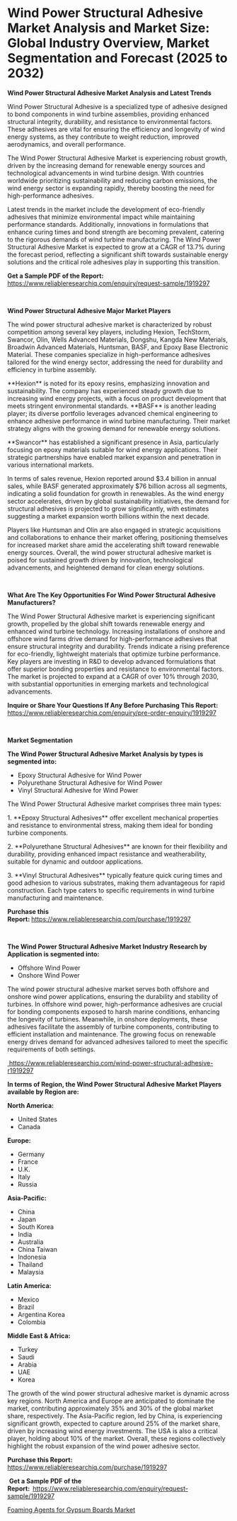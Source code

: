 <p><h1>Wind Power Structural Adhesive Market Analysis and Market Size: Global Industry Overview, Market Segmentation and Forecast (2025 to 2032)</h1></p><p><strong>Wind Power Structural Adhesive Market Analysis and Latest Trends</strong></p>
<p><p>Wind Power Structural Adhesive is a specialized type of adhesive designed to bond components in wind turbine assemblies, providing enhanced structural integrity, durability, and resistance to environmental factors. These adhesives are vital for ensuring the efficiency and longevity of wind energy systems, as they contribute to weight reduction, improved aerodynamics, and overall performance.</p><p>The Wind Power Structural Adhesive Market is experiencing robust growth, driven by the increasing demand for renewable energy sources and technological advancements in wind turbine design. With countries worldwide prioritizing sustainability and reducing carbon emissions, the wind energy sector is expanding rapidly, thereby boosting the need for high-performance adhesives. </p><p>Latest trends in the market include the development of eco-friendly adhesives that minimize environmental impact while maintaining performance standards. Additionally, innovations in formulations that enhance curing times and bond strength are becoming prevalent, catering to the rigorous demands of wind turbine manufacturing. The Wind Power Structural Adhesive Market is expected to grow at a CAGR of 13.7% during the forecast period, reflecting a significant shift towards sustainable energy solutions and the critical role adhesives play in supporting this transition.</p></p>
<p><strong>Get a Sample PDF of the Report:&nbsp;</strong> <a href="https://www.reliableresearchiq.com/enquiry/request-sample/1919297?utm_campaign=1141&utm_medium=2&utm_source=Github&utm_content=ia&utm_term=04022025&utm_id=wind-power-structural-adhesive">https://www.reliableresearchiq.com/enquiry/request-sample/1919297</a></p>
<p>&nbsp;</p>
<p><strong>Wind Power Structural Adhesive Major Market Players</strong></p>
<p><p>The wind power structural adhesive market is characterized by robust competition among several key players, including Hexion, TechStorm, Swancor, Olin, Wells Advanced Materials, Dongshu, Kangda New Materials, Broadwin Advanced Materials, Huntsman, BASF, and Epoxy Base Electronic Material. These companies specialize in high-performance adhesives tailored for the wind energy sector, addressing the need for durability and efficiency in turbine assembly.</p><p>**Hexion** is noted for its epoxy resins, emphasizing innovation and sustainability. The company has experienced steady growth due to increasing wind energy projects, with a focus on product development that meets stringent environmental standards. **BASF** is another leading player; its diverse portfolio leverages advanced chemical engineering to enhance adhesive performance in wind turbine manufacturing. Their market strategy aligns with the growing demand for renewable energy solutions.</p><p>**Swancor** has established a significant presence in Asia, particularly focusing on epoxy materials suitable for wind energy applications. Their strategic partnerships have enabled market expansion and penetration in various international markets.</p><p>In terms of sales revenue, Hexion reported around $3.4 billion in annual sales, while BASF generated approximately $76 billion across all segments, indicating a solid foundation for growth in renewables. As the wind energy sector accelerates, driven by global sustainability initiatives, the demand for structural adhesives is projected to grow significantly, with estimates suggesting a market expansion worth billions within the next decade. </p><p>Players like Huntsman and Olin are also engaged in strategic acquisitions and collaborations to enhance their market offering, positioning themselves for increased market share amid the accelerating shift toward renewable energy sources. Overall, the wind power structural adhesive market is poised for sustained growth driven by innovation, technological advancements, and heightened demand for clean energy solutions.</p></p>
<p>&nbsp;</p>
<p><strong>What Are The Key Opportunities For Wind Power Structural Adhesive Manufacturers?</strong></p>
<p><p>The Wind Power Structural Adhesive market is experiencing significant growth, propelled by the global shift towards renewable energy and enhanced wind turbine technology. Increasing installations of onshore and offshore wind farms drive demand for high-performance adhesives that ensure structural integrity and durability. Trends indicate a rising preference for eco-friendly, lightweight materials that optimize turbine performance. Key players are investing in R&D to develop advanced formulations that offer superior bonding properties and resistance to environmental factors. The market is projected to expand at a CAGR of over 10% through 2030, with substantial opportunities in emerging markets and technological advancements.</p></p>
<p><strong>Inquire or Share Your Questions If Any Before Purchasing This Report:</strong> <a href="https://www.reliableresearchiq.com/enquiry/pre-order-enquiry/1919297?utm_campaign=1141&utm_medium=2&utm_source=Github&utm_content=ia&utm_term=04022025&utm_id=wind-power-structural-adhesive">https://www.reliableresearchiq.com/enquiry/pre-order-enquiry/1919297</a></p>
<p>&nbsp;</p>
<p><strong>Market Segmentation</strong></p>
<p><strong>The Wind Power Structural Adhesive Market Analysis by types is segmented into:</strong></p>
<p><ul><li>Epoxy Structural Adhesive for Wind Power</li><li>Polyurethane Structural Adhesive for Wind Power</li><li>Vinyl Structural Adhesive for Wind Power</li></ul></p>
<p><p>The Wind Power Structural Adhesive market comprises three main types: </p><p>1. **Epoxy Structural Adhesives** offer excellent mechanical properties and resistance to environmental stress, making them ideal for bonding turbine components. </p><p>   </p><p>2. **Polyurethane Structural Adhesives** are known for their flexibility and durability, providing enhanced impact resistance and weatherability, suitable for dynamic and outdoor applications. </p><p>3. **Vinyl Structural Adhesives** typically feature quick curing times and good adhesion to various substrates, making them advantageous for rapid construction. Each type caters to specific requirements in wind turbine manufacturing and maintenance.</p></p>
<p><strong>Purchase this Report:&nbsp;</strong><a href="https://www.reliableresearchiq.com/purchase/1919297?utm_campaign=1141&utm_medium=2&utm_source=Github&utm_content=ia&utm_term=04022025&utm_id=wind-power-structural-adhesive">https://www.reliableresearchiq.com/purchase/1919297</a></p>
<p>&nbsp;</p>
<p><strong>The Wind Power Structural Adhesive Market Industry Research by Application is segmented into:</strong></p>
<p><ul><li>Offshore Wind Power</li><li>Onshore Wind Power</li></ul></p>
<p><p>The wind power structural adhesive market serves both offshore and onshore wind power applications, ensuring the durability and stability of turbines. In offshore wind power, high-performance adhesives are crucial for bonding components exposed to harsh marine conditions, enhancing the longevity of turbines. Meanwhile, in onshore deployments, these adhesives facilitate the assembly of turbine components, contributing to efficient installation and maintenance. The growing focus on renewable energy drives demand for advanced adhesives tailored to meet the specific requirements of both settings.</p></p>
<p><a href="https://www.reliableresearchiq.com/wind-power-structural-adhesive-r1919297?utm_campaign=1141&utm_medium=2&utm_source=Github&utm_content=ia&utm_term=04022025&utm_id=wind-power-structural-adhesive">&nbsp;https://www.reliableresearchiq.com/wind-power-structural-adhesive-r1919297</a></p>
<p><strong>In terms of Region, the Wind Power Structural Adhesive Market Players available by Region are:</strong></p>
<p>
    <p> <strong> North America: </strong>
        <ul>
            <li>United States</li>
            <li>Canada</li>
        </ul>
        </p> 
    <p> <strong> Europe: </strong>
        <ul>
            <li>Germany</li>
            <li>France</li>
            <li>U.K.</li>
            <li>Italy</li>
            <li>Russia</li>
        </ul>
        </p> 
    <p> <strong> Asia-Pacific: </strong>
        <ul>
            <li>China</li>
            <li>Japan</li>
            <li>South Korea</li>
            <li>India</li>
            <li>Australia</li>
            <li>China Taiwan</li>
            <li>Indonesia</li>
            <li>Thailand</li>
            <li>Malaysia</li>
        </ul>
        </p> 
    <p> <strong> Latin America: </strong>
        <ul>
            <li>Mexico</li>
            <li>Brazil</li>
            <li>Argentina Korea</li>
            <li>Colombia</li>
        </ul>
        </p> 
    <p> <strong> Middle East & Africa: </strong>
        <ul>
            <li>Turkey</li>
            <li>Saudi</li>
            <li>Arabia</li>
            <li>UAE</li>
            <li>Korea</li>
        </ul>
    </p>
    </p>
<p><p>The growth of the wind power structural adhesive market is dynamic across key regions. North America and Europe are anticipated to dominate the market, contributing approximately 35% and 30% of the global market share, respectively. The Asia-Pacific region, led by China, is experiencing significant growth, expected to capture around 25% of the market share, driven by increasing wind energy investments. The USA is also a critical player, holding about 10% of the market. Overall, these regions collectively highlight the robust expansion of the wind power adhesive sector.</p></p>
<p><strong>Purchase this Report: </strong><a href="https://www.reliableresearchiq.com/purchase/1919297?utm_campaign=1141&utm_medium=2&utm_source=Github&utm_content=ia&utm_term=04022025&utm_id=wind-power-structural-adhesive">https://www.reliableresearchiq.com/purchase/1919297</a></p>
<p>&nbsp;<strong>Get a Sample PDF of the Report:&nbsp;&nbsp;</strong><a href="https://www.reliableresearchiq.com/enquiry/request-sample/1919297?utm_campaign=1141&utm_medium=2&utm_source=Github&utm_content=ia&utm_term=04022025&utm_id=wind-power-structural-adhesive">https://www.reliableresearchiq.com/enquiry/request-sample/1919297</a></p>
<p><strong></strong></p>
<p><p><a href="https://github.com/supicweg/Market-Research-Report-List-1/blob/main/foaming-agents-for-gypsum-boards-market.md?utm_campaign=1141&utm_medium=2&utm_source=Github&utm_content=ia&utm_term=04022025&utm_id=wind-power-structural-adhesive">Foaming Agents for Gypsum Boards Market</a></p></p>